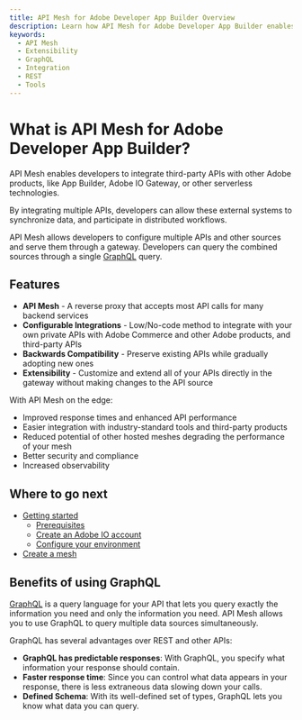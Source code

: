 ```yaml
---
title: API Mesh for Adobe Developer App Builder Overview
description: Learn how API Mesh for Adobe Developer App Builder enables you to route incoming requests from customers to different underlying remote services.
keywords:
  - API Mesh
  - Extensibility
  - GraphQL
  - Integration
  - REST
  - Tools
---
```


# What is API Mesh for Adobe Developer App Builder?

API Mesh enables developers to integrate third-party APIs with other Adobe products, like App Builder, Adobe IO Gateway, or other serverless technologies.

By integrating multiple APIs, developers can allow these external systems to synchronize data, and participate in distributed workflows.

API Mesh allows developers to configure multiple APIs and other sources and serve them through a gateway. Developers can query the combined sources through a single [GraphQL](https://graphql.org/) query.

## Features

-  **API Mesh** - A reverse proxy that accepts most API calls for many backend services
-  **Configurable Integrations** - Low/No-code method to integrate with your own private APIs with Adobe Commerce and other Adobe products, and third-party APIs
-  **Backwards Compatibility** - Preserve existing APIs while gradually adopting new ones
-  **Extensibility** - Customize and extend all of your APIs directly in the gateway without making changes to the API source

With API Mesh on the edge:

- Improved response times and enhanced API performance
- Easier integration with industry-standard tools and third-party products
- Reduced potential of other hosted meshes degrading the performance of your mesh
- Better security and compliance
- Increased observability

## Where to go next

-  [Getting started](./basic/index.md)
   -  [Prerequisites](./basic/index.md#Prerequisites)
   -  [Create an Adobe IO account](./basic/index.md#prerequisites)
   -  [Configure your environment](./basic/index.md#configure-your-environment)
-  [Create a mesh](./basic/create-mesh.md)

## Benefits of using GraphQL

<InlineAlert variant="info" slots="text"/>

[GraphQL](https://graphql.org/) is a query language for your API that lets you query exactly the information you need and only the information you need. API Mesh allows you to use GraphQL to query multiple data sources simultaneously.

GraphQL has several advantages over REST and other APIs:

-  **GraphQL has predictable responses**: With GraphQL, you specify what information your response should contain.
-  **Faster response time**: Since you can control what data appears in your response, there is less extraneous data slowing down your calls.
-  **Defined Schema**: With its well-defined set of types, GraphQL lets you know what data you can query.
